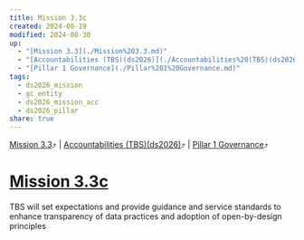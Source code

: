 ```yaml
---
title: Mission 3.3c
created: 2024-08-19
modified: 2024-08-30
up:
  - "[Mission 3.3](./Mission%203.3.md)"
  - "[Accountabilities (TBS)(ds2026)](./Accountabilities%20(TBS)(ds2026).md)"
  - "[Pillar 1 Governance](./Pillar%201%20Governance.md)"
tags:
  - ds2026_mission
  - gc_entity
  - ds2026_mission_acc
  - ds2026_pillar
share: true
---
```

[Mission 3.3](./Mission%203.3.md)⤴️ | [Accountabilities (TBS)(ds2026)](./Accountabilities%20(TBS)(ds2026).md)⤴️ | [Pillar 1 Governance](./Pillar%201%20Governance.md)⤴️
# [Mission 3.3c](Mission%203.3c.md)
TBS will set expectations and provide guidance and service standards to enhance transparency of data practices and adoption of open-by-design principles
